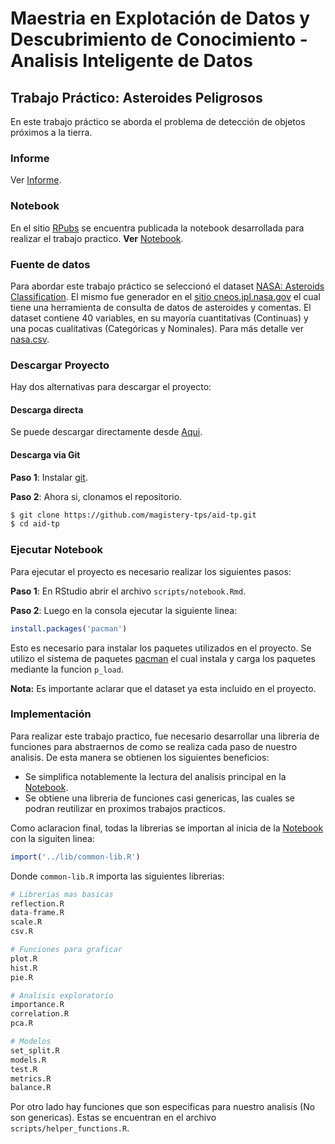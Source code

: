 # Maestria en Explotación de Datos y Descubrimiento de Conocimiento - Analisis Inteligente de Datos

## Trabajo Práctico: Asteroides Peligrosos

En este trabajo práctico se aborda el problema de detección de objetos próximos a la tierra.

### Informe

Ver [Informe](https://github.com/magistery-tps/aid-tp/blob/main/docs/Informe.pdf).

### Notebook

En el sitio [RPubs](https://rpubs.com/) se encuentra publicada la notebook desarrollada para realizar el trabajo practico. **Ver** [Notebook](https://rpubs.com/adrianmarino/aid-tp).

### Fuente de datos

Para abordar este trabajo práctico se seleccionó el dataset [NASA: Asteroids Classification](https://www.kaggle.com/shrutimehta/nasa-asteroids-classification). El mismo fue generador en el [sitio cneos.jpl.nasa.gov](https://cneos.jpl.nasa.gov/) el cual tiene una herramienta de consulta de datos de asteroides y comentas.  El dataset contiene 40 variables, en su mayoría cuantitativas (Continuas) y una pocas cualitativas (Categóricas y Nominales). Para más detalle ver [nasa.csv](https://github.com/magistery-tps/aid-tp/blob/main/datasets/nasa.csv).


### Descargar Proyecto

Hay dos alternativas para descargar el proyecto:

#### Descarga directa

Se puede descargar directamente desde [Aqui](https://github.com/magistery-tps/aid-tp/archive/refs/heads/main.zip). 

#### Descarga via Git

**Paso 1**: Instalar [git](https://git-scm.com/downloads).

**Paso 2**:  Ahora si, clonamos el repositorio.

```bash
$ git clone https://github.com/magistery-tps/aid-tp.git
$ cd aid-tp
```

### Ejecutar Notebook

Para ejecutar el proyecto es necesario realizar los siguientes pasos:

**Paso 1**: En RStudio abrir el archivo `scripts/notebook.Rmd`.

**Paso 2**: Luego en la consola ejecutar la siguiente linea:

```R
install.packages('pacman')
```

Esto es necesario para instalar los paquetes utilizados en el proyecto. Se utilizo el sistema de paquetes [pacman](https://github.com/trinker/pacman)  el cual instala y carga los paquetes mediante la funcion `p_load`.

**Nota:** Es importante aclarar que el dataset ya esta incluido en el proyecto.

### Implementación

Para realizar este trabajo practico, fue necesario desarrollar una libreria de funciones para abstraernos de como se realiza cada paso de nuestro analisis. De esta manera se obtienen los siguientes beneficios:

* Se simplifica notablemente la lectura del analisis principal en la [Notebook](https://rpubs.com/adrianmarino/aid-tp).
* Se obtiene una libreria de funciones casi genericas, las cuales se podran reutilizar en proximos trabajos practicos.

Como aclaracion final, todas la librerias se importan al inicia de la [Notebook](https://rpubs.com/adrianmarino/aid-tp) con la siguiten linea:

```R
import('../lib/common-lib.R')
```

Donde `common-lib.R` importa las siguientes librerias:

```R
# Librerias mas basicas
reflection.R
data-frame.R
scale.R
csv.R

# Funciones para graficar
plot.R
hist.R
pie.R

# Analisis exploratorio
importance.R
correlation.R
pca.R

# Modelos
set_split.R
models.R
test.R
metrics.R
balance.R
```

Por otro lado hay funciones que son especificas para nuestro analisis (No son genericas). Estas se encuentran en el archivo `scripts/helper_functions.R`. 


